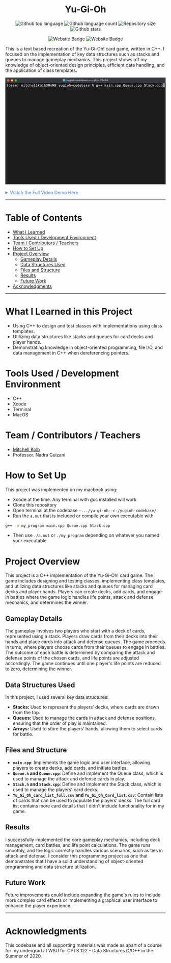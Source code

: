 

<h1 align="center">Yu-Gi-Oh</h1>

<p align="center">
  <img alt="Github top language" src="https://img.shields.io/github/languages/top/mitchellkolb/yu-gi-oh--c-?color=DE4830">

  <img alt="Github language count" src="https://img.shields.io/github/languages/count/mitchellkolb/yu-gi-oh--c-?color=DE4830">

  <img alt="Repository size" src="https://img.shields.io/github/repo-size/mitchellkolb/yu-gi-oh--c-?color=DE4830">

  <img alt="Github stars" src="https://img.shields.io/github/stars/mitchellkolb/yu-gi-oh--c-?color=DE4830" />
</p>

<p align="center">
<img
    src="https://img.shields.io/badge/C++-DE4830?style=for-the-badge&logo=c&logoColor=white"
    alt="Website Badge" />
<img
    src="https://img.shields.io/badge/Xcode-000000?style=for-the-badge&logo=apple&logoColor=white"
    alt="Website Badge" />
</p>

This is a text based recreation of the Yu-Gi-Oh! card game, written in C++. I focused on the implementation of key data structures such as stacks and queues to manage gameplay mechanics. This project shows off my knowledge of object-oriented design principles, efficient data handling, and the application of class templates.


![project image](resources/yu-gi-oh-gif.gif)

<details>
<summary style="color:#5087dd">Watch the Full Video Demo Here</summary>

[![Full Video Demo Here](https://img.youtube.com/vi/_xjbwXPnGbE/0.jpg)](https://www.youtube.com/watch?v=_xjbwXPnGbE)

</details>

---



# Table of Contents
- [What I Learned](#what-i-learned-in-this-project)
- [Tools Used / Development Environment](#tools-used--development-environment)
- [Team / Contributors / Teachers](#team--contributors--teachers)
- [How to Set Up](#how-to-set-up)
- [Project Overview](#project-overview)
    - [Gameplay Details](#gameplay-details)
    - [Data Structures Used](#data-structures-used)
    - [Files and Structure](#files-and-structure)
    - [Results](#results)
    - [Future Work](#future-work)
- [Acknowledgments](#acknowledgments)

---

# What I Learned in this Project
- Using C++ to design and test classes with implementations using class templates.
- Utilizing data structures like stacks and queues for card decks and player hands.
- Demonstrating knowledge in object-oriented programming, file I/O, and data management in C++ when dereferencing pointers.



# Tools Used / Development Environment
- C++
- Xcode
- Terminal
- MacOS





# Team / Contributors / Teachers
- [Mitchell Kolb](https://github.com/mitchellkolb)
- Professor. Nadra Guizani





# How to Set Up
This project was implemented on my macbook using:
- Xcode at the time. Any terminal with gcc installed will work
- Clone this repository 
- Open terminal at the codebase `~.../yu-gi-oh--c-/yugioh-codebase/`
- Run the `a.out` that is included or compile your own executable with
```zsh
g++ -o my_program main.cpp Queue.cpp Stack.cpp
```
- Then use `./a.out` or `./my_program` depending on whatever you named your executable.





# Project Overview
This project is a C++ implementation of the Yu-Gi-Oh! card game. The game includes designing and testing classes, implementing class templates, and utilizing data structures like stacks and queues for managing card decks and player hands. Players can create decks, add cards, and engage in battles where the game logic handles life points, attack and defense mechanics, and determines the winner.

## Gameplay Details
The gameplay involves two players who start with a deck of cards, represented using a stack. Players draw cards from their decks into their hands and place cards into attack and defense queues. The game proceeds in turns, where players choose cards from their queues to engage in battles. The outcome of each battle is determined by comparing the attack and defense points of the chosen cards, and life points are adjusted accordingly. The game continues until one player's life points are reduced to zero, determining the winner.

## Data Structures Used
In this project, I used several key data structures:
- **Stacks:** Used to represent the players' decks, where cards are drawn from the top.
- **Queues:** Used to manage the cards in attack and defense positions, ensuring that the order of play is maintained.
- **Arrays:** Used to store the players' hands, allowing them to select cards for battle.


## Files and Structure
- **`main.cpp`**: Implements the game logic and user interface, allowing players to create decks, add cards, and initiate battles.
- **`Queue.h` and `Queue.cpp`**: Define and implement the Queue class, which is used to manage the attack and defense cards in play.
- **`Stack.h` and `Stack.cpp`**: Define and implement the Stack class, which is used to manage the players' card decks.
- **`Yu_Gi_Oh_card_list_full.csv` and `Yu_Gi_Oh_Card_list.csv`**: Contain lists of cards that can be used to populate the players' decks. The full card list contains more card details that I didn't include functionality for in my game.

## Results
I successfully implemented the core gameplay mechanics, including deck management, card battles, and life point calculations. The game runs smoothly, and the logic correctly handles various scenarios, such as ties in attack and defense. I consider this programming project as one that demonstrates that I have a solid understanding of object-oriented programming and data structure utilization.

## Future Work
Future improvements could include expanding the game's rules to include more complex card effects or implementing a graphical user interface to enhance the player experience.






--- 
# Acknowledgments
This codebase and all supporting materials was made as apart of a course for my undergrad at WSU for CPTS 122 - Data Structures C/C++ in the Summer of 2020. 

